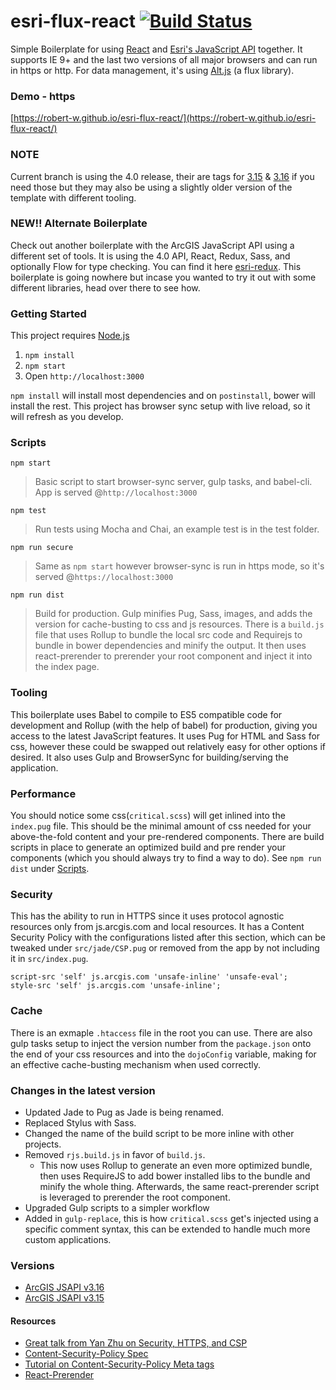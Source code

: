 # esri-flux-react  [![Build Status](https://travis-ci.org/Robert-W/esri-flux-react.svg?branch=master)](https://travis-ci.org/Robert-W/esri-flux-react)
Simple Boilerplate for using [React](https://facebook.github.io/react/) and [Esri's JavaScript API](https://developers.arcgis.com/javascript/) together. It supports IE 9+ and the last two versions of all major browsers and can run in https or http. For data management, it's using [Alt.js](http://alt.js.org/) (a flux library).

### Demo - https
[https://robert-w.github.io/esri-flux-react/](https://robert-w.github.io/esri-flux-react/)

### NOTE
Current branch is using the 4.0 release, their are tags for [3.15](https://github.com/Robert-W/esri-flux-react/releases/tag/v3.15) & [3.16](https://github.com/Robert-W/esri-flux-react/releases/tag/v3.16) if you need those but they may also be using a slightly older version of the template with different tooling.

### NEW!! Alternate Boilerplate
Check out another boilerplate with the ArcGIS JavaScript API using a different set of tools.  It is using the 4.0 API, React, Redux, Sass, and optionally Flow for type checking. You can find it here [esri-redux](https://github.com/Robert-W/esri-redux). This boilerplate is going nowhere but incase you wanted to try it out with some different libraries, head over there to see how.

### Getting Started
This project requires [Node.js](https://nodejs.org/en/)

1. `npm install`
2. `npm start`
3. Open `http://localhost:3000`

`npm install` will install most dependencies and on `postinstall`, bower will install the rest.  This project has browser sync setup with live reload, so it will refresh as you develop.

### Scripts
`npm start`
> Basic script to start browser-sync server, gulp tasks, and babel-cli. App is served @`http://localhost:3000`

`npm test`
> Run tests using Mocha and Chai, an example test is in the test folder.

`npm run secure`
> Same as `npm start` however browser-sync is run in https mode, so it's served @`https://localhost:3000`

`npm run dist`
> Build for production. Gulp minifies Pug, Sass, images, and adds the version for cache-busting to css and js resources. There is a `build.js` file that uses Rollup to bundle the local src code and Requirejs to bundle in bower dependencies and minify the output.  It then uses react-prerender to prerender your root component and inject it into the index page.


### Tooling
This boilerplate uses Babel to compile to ES5 compatible code for development and Rollup (with the help of babel) for production, giving you access to the latest JavaScript features. It uses Pug for HTML and Sass for css, however these could be swapped out relatively easy for other options if desired. It also uses Gulp and BrowserSync for building/serving the application.

### Performance
 You should notice some css(`critical.scss`) will get inlined into the `index.pug` file.  This should be the minimal amount of css needed for your above-the-fold content and your pre-rendered components. There are build scripts in place to generate an optimized build and pre render your components (which you should always try to find a way to do). See `npm run dist` under [Scripts](#scripts).

### Security
This has the ability to run in HTTPS since it uses protocol agnostic resources only from js.arcgis.com and local resources. It has a Content Security Policy with the configurations listed after this section, which can be tweaked under `src/jade/CSP.pug` or removed from the app by not including it in `src/index.pug`.

```
script-src 'self' js.arcgis.com 'unsafe-inline' 'unsafe-eval';
style-src 'self' js.arcgis.com 'unsafe-inline';
```

### Cache
There is an exmaple `.htaccess` file in the root you can use. There are also gulp tasks setup to inject the version number from the `package.json` onto the end of your css resources and into the `dojoConfig` variable, making for an effective cache-busting mechanism when used correctly.

### Changes in the latest version
* Updated Jade to Pug as Jade is being renamed.
* Replaced Stylus with Sass.
* Changed the name of the build script to be more inline with other projects.
* Removed `rjs.build.js` in favor of `build.js`.
  * This now uses Rollup to generate an even more optimized bundle, then uses RequireJS to add bower installed libs to the bundle and minify the whole thing.  Afterwards, the same react-prerender script is leveraged to prerender the root component.
* Upgraded Gulp scripts to a simpler workflow
* Added in `gulp-replace`, this is how `critical.scss` get's injected using a specific comment syntax, this can be extended to handle much more custom applications.

### Versions
* [ArcGIS JSAPI v3.16](https://github.com/Robert-W/esri-flux-react/releases/tag/v3.16)
* [ArcGIS JSAPI v3.15](https://github.com/Robert-W/esri-flux-react/releases/tag/v3.15)

#### Resources
* [Great talk from Yan Zhu on Security, HTTPS, and CSP](https://www.youtube.com/watch?v=CDdYu2CJ-SU)
* [Content-Security-Policy Spec](https://www.w3.org/TR/CSP/)
* [Tutorial on Content-Security-Policy Meta tags](http://www.html5rocks.com/en/tutorials/security/content-security-policy/)
* [React-Prerender](https://github.com/Robert-W/react-prerender)

